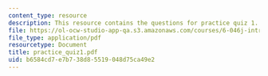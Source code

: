 ```yaml
---
content_type: resource
description: This resource contains the questions for practice quiz 1.
file: https://ol-ocw-studio-app-qa.s3.amazonaws.com/courses/6-046j-introduction-to-algorithms-sma-5503-fall-2005/b6584cd7e7b738d85519048d75ca49e2_practice_quiz1.pdf
file_type: application/pdf
resourcetype: Document
title: practice_quiz1.pdf
uid: b6584cd7-e7b7-38d8-5519-048d75ca49e2
---
```

